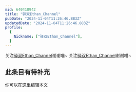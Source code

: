 ```yaml
---
mid: 640418942
title: "驿双Ethan_Channel"
pubDate: "2024-11-04T11:26:46.883Z"
updatedDate: "2024-11-04T11:26:46.883Z"
profile:
  {
    Nickname: ["驿双Ethan_Channel"],
  }
---
```


关注[驿双Ethan_Channel](https://space.bilibili.com/640418942)谢谢喵~ 关注[驿双Ethan_Channel](https://space.bilibili.com/640418942)谢谢喵~

## 此条目有待补充
你可以在[这里](https://github.com/Yuhanawa/VTuber.ICU-Content/edit/master/v/驿双Ethan_Channel/index.md)编辑本文
